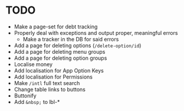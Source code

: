 # TODO

- Make a page-set for debt tracking
- Properly deal with exceptions and output proper, meaningful errors
    - Make a tracker in the DB for said errors
- Add a page for deleting options (`/delete-option/id`)
- Add a page for deleting menu groups
- Add a page for deleting option groups
- Localise money
- Add localisation for App Option Keys
- Add localisation for Permissions
- Make `/intl` full text search
- Change table links to buttons
- Buttonify
- Add `&nbsp;` to lbl-*
